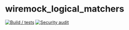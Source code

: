 # wiremock_logical_matchers

[![Build / tests](https://github.com/clechasseur/wiremock_logical_matchers/actions/workflows/rust-build.yml/badge.svg?branch=main&event=push)](https://github.com/clechasseur/wiremock_logical_matchers/actions/workflows/rust-build.yml) [![Security audit](https://github.com/clechasseur/wiremock_logical_matchers/actions/workflows/rust-audit.yml/badge.svg?branch=main&event=schedule)](https://github.com/clechasseur/wiremock_logical_matchers/actions/workflows/rust-audit.yml)
